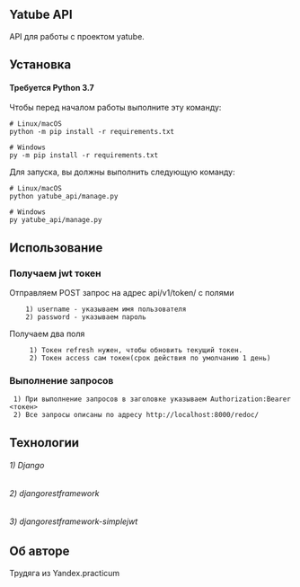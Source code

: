 ## Yatube API

API для работы с проектом yatube.
## Установка
#### **Требуется Python 3.7**
Чтобы перед началом работы выполните эту команду:
```
# Linux/macOS
python -m pip install -r requirements.txt

# Windows
py -m pip install -r requirements.txt
```


Для запуска, вы должны выполнить следующую команду:
```
# Linux/macOS
python yatube_api/manage.py

# Windows
py yatube_api/manage.py
```
## Использование

### Получаем jwt токен 
 Отправляем POST запрос на адрес  api/v1/token/  с полями 
```     
    1) username - указываем имя пользователя
    2) password - указываем пароль
```
Получаем два поля 
```
     1) Токен refresh нужен, чтобы обновить текущий токен.
     2) Токен access сам токен(срок действия по умолчанию 1 день)
```
### Выполнение запросов
     1) При выполнение запросов в заголовке указываем Authorization:Bearer <токен>
     2) Все запросы описаны по адресу http://localhost:8000/redoc/

## Технологии
###### 1) Django
###### 2) djangorestframework
###### 3) djangorestframework-simplejwt


## Об авторе
Трудяга из Yandex.practicum
